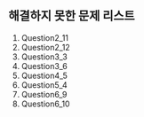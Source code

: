 ## 해결하지 못한 문제 리스트

1. Question2_11 
2. Question2_12
3. Question3_3
4. Question3_6
5. Question4_5
6. Question5_4
7. Question6_9
8. Question6_10